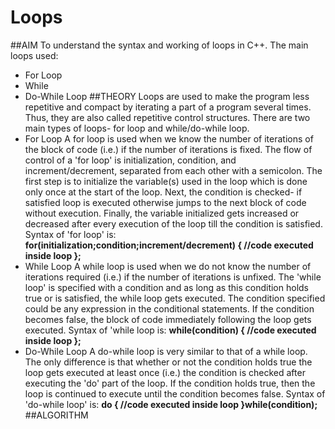 # Loops
##AIM
To understand the syntax and working of loops in C++. The main loops used:
- For Loop
- While
- Do-While Loop
##THEORY
Loops are used to make the program less repetitive and compact by iterating a part of a program several times. Thus, they are also called repetitive control structures. There are two main types of loops- for loop and while/do-while loop.
- For Loop
  A for loop is used when we know the number of iterations of the block of code (i.e.) if the number of iterations is fixed. The flow of control of a 'for loop' is initialization, condition, and increment/decrement, separated from each other with a semicolon. The first step is to initialize the variable(s) used in the loop which is done only once at the start of the loop. Next, the condition is checked- if satisfied loop is executed otherwise jumps to the next block of code without execution. Finally, the variable initialized gets increased or decreased after every execution of the loop till the condition is satisfied.
  Syntax of 'for loop' is:
  **for(initialization;condition;increment/decrement) {
  //code executed inside loop
  };**
- While Loop
  A while loop is used when we do not know the number of iterations required (i.e.) if the number of iterations is unfixed. The 'while loop' is specified with a condition and as long as this condition holds true or is satisfied, the while loop gets executed. The condition specified could be any expression in the conditional statements. If the condition becomes false, the block of code immediately following the loop gets executed.
  Syntax of 'while loop is:
  **while(condition) {
  //code executed inside loop
  };**
- Do-While Loop
  A do-while loop is very similar to that of a while loop. The only difference is that whether or not the condition holds true the loop gets executed at least once (i.e.) the condition is checked after executing the 'do' part of the loop. If the condition holds true, then the loop is continued to execute until the condition becomes false.
  Syntax of 'do-while loop' is:
  **do {
  //code executed inside loop
  }while(condition);**
##ALGORITHM

  
